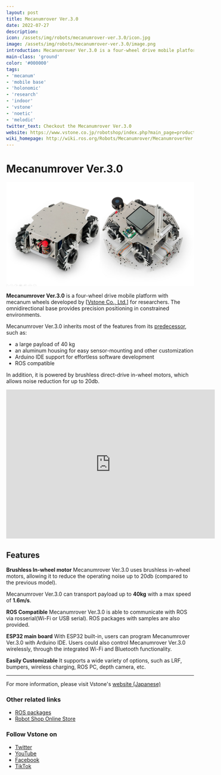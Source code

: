 ```yaml
---
layout: post
title: Mecanumrover Ver.3.0
date: 2022-07-27
description:
icon: /assets/img/robots/mecanumrover-ver.3.0/icon.jpg
image: /assets/img/robots/mecanumrover-ver.3.0/image.png
introduction: Mecanumrover Ver.3.0 is a four-wheel drive mobile platform with BLDC mecanum wheels and has a payload of 40kg which is developed by Vstone.
main-class: 'ground'
color: '#000000'
tags:
- 'mecanum'
- 'mobile base'
- 'holonomic'
- 'research'
- 'indoor'
- 'vstone'
- 'noetic'
- 'melodic'
twitter_text: Checkout the Mecanumrover Ver.3.0
website: https://www.vstone.co.jp/robotshop/index.php?main_page=product_info&cPath=156_923&products_id=5345
wiki_homepage: http://wiki.ros.org/Robots/Mecanumrover/MecanumroverVer.3.0
---
```


# Mecanumrover Ver.3.0

![Mecanumrover_Ver.3.0_image](/assets/img/robots/mecanumrover-ver.3.0/image.png)

**Mecanumrover Ver.3.0** is a four-wheel drive mobile platform with mecanum wheels developed by [[Vstone Co., Ltd.](https://www.vstone.co.jp/english/index.html)] for researchers. 
The omnidirectional base provides precision positioning in constrained environments.

Mecanumrover Ver.3.0 inherits most of the features from its [predecessor](http://wiki.ros.org/Robots/Mecanumrover/MecanumroverVer2.1), such as:
- a large payload of 40 kg
- an aluminum housing for easy sensor-mounting and other customization
- Arduino IDE support for effortless software development
- ROS compatible

In addition, it is powered by brushless direct-drive in-wheel motors, which allows noise reduction for up to 20db.

<iframe width="560" height="399"  src="https://www.youtube.com/embed/dvIRSwAOLXo" title="YouTube video player" frameborder="0" allow="accelerometer; autoplay; clipboard-write; encrypted-media; gyroscope; picture-in-picture" allowfullscreen></iframe>

## Features

**Brushless In-wheel motor** 
Mecanumrover Ver.3.0 uses brushless in-wheel motors, allowing it to reduce the operating noise up to 20db (compared to the previous model).

Mecanumrover Ver.3.0 can transport payload up to **40kg** 
with a max speed of **1.6m/s**.

**ROS Compatible**
Mecanumrover Ver.3.0 is able to communicate with ROS via rosserial(Wi-Fi or USB serial). ROS packages with samples are also provided. 

**ESP32 main board**
With ESP32 built-in, users can program Mecanumrover Ver.3.0 with Arduino IDE. Users could also control Mecanumrover Ver.3.0 wirelessly, through the integrated Wi-Fi and Bluetooth functionality.

**Easily Customizable**
It supports a wide variety of options, such as LRF, bumpers, wireless charging, ROS PC, depth camera, etc.

---
For more information, please visit Vstone's [website (Japanese)](https://www.vstone.co.jp/robotshop/index.php?main_page=product_info&cPath=156_923&products_id=5345)

### Other related links
- [ROS packages](https://github.com/vstoneofficial/mecanumrover3_ros)
- [Robot Shop Online Store](https://www.vstone.co.jp/robotshop/index.php?main_page=product_info&cPath=156_923&products_id=5345)

### Follow Vstone on
- [Twitter](https://twitter.com/vstone_) 
- [YouTube](https://www.youtube.com/user/vstonevstone)
- [Facebook](https://www.facebook.com/vstonerobotshop/)
- [TikTok](https://www.tiktok.com/@vstone0804)
